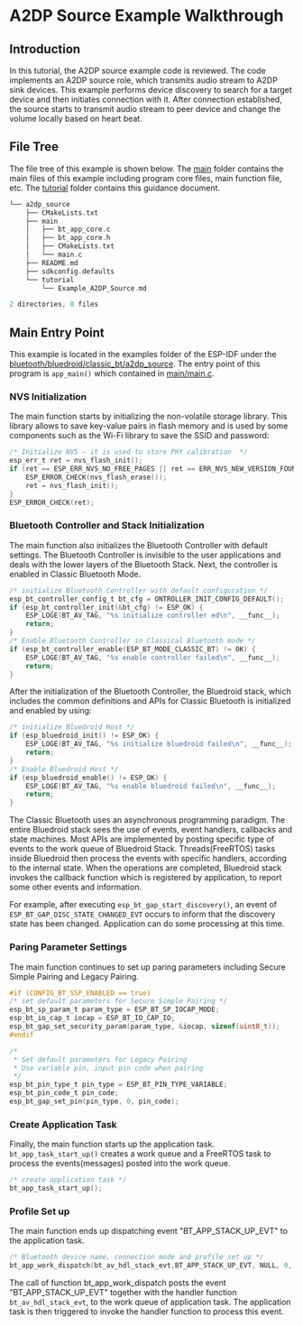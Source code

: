 # A2DP Source Example Walkthrough

## Introduction

In this tutorial, the A2DP source example code is reviewed. The code implements an A2DP source role, which transmits audio stream to A2DP sink devices. This example performs device discovery to search for a target device and then initiates connection with it. After connection established, the source starts to transmit audio stream to peer device and change the volume locally based on heart beat.

## File Tree

The file tree of this example is shown below. The [main](../main) folder contains the main files of this example including program core files, main function file, etc. The [tutorial](../tutorial) folder contains this guidance document.

```c
└── a2dp_source
    ├── CMakeLists.txt
    ├── main
    │   ├── bt_app_core.c
    │   ├── bt_app_core.h
    │   ├── CMakeLists.txt
    │   └── main.c
    ├── README.md
    ├── sdkconfig.defaults
    └── tutorial
        └── Example_A2DP_Source.md

2 directories, 8 files
```

## Main Entry Point

This example is located in the examples folder of the ESP-IDF under the [bluetooth/bluedroid/classic_bt/a2dp_source](../). The entry point of this program is `app_main()` which contained in [main/main.c](../main/main.c).

### NVS Initialization

The main function starts by initializing the non-volatile storage library. This library allows to save key-value pairs in flash memory and is used by some components such as the Wi-Fi library to save the SSID and password:

```c
/* Initialize NVS — it is used to store PHY calibration  */
esp_err_t ret = nvs_flash_init();
if (ret == ESP_ERR_NVS_NO_FREE_PAGES || ret == ERR_NVS_NEW_VERSION_FOUND) {
    ESP_ERROR_CHECK(nvs_flash_erase());
    ret = nvs_flash_init();
}
ESP_ERROR_CHECK(ret);
```

### Bluetooth Controller and Stack Initialization

The main function also initializes the Bluetooth Controller with default settings. The Bluetooth Controller is invisible to the user applications and deals with the lower layers of the Bluetooth Stack. Next, the controller is enabled in Classic Bluetooth Mode.

```c
/* initialize Bluetooth Controller with default configuration */
esp_bt_controller_config_t bt_cfg = ONTROLLER_INIT_CONFIG_DEFAULT();
if (esp_bt_controller_init(&bt_cfg) != ESP_OK) {
    ESP_LOGE(BT_AV_TAG, "%s initialize controller ed\n", __func__);
    return;
}
/* Enable Bluetooth Controller in Classical Bluetooth mode */
if (esp_bt_controller_enable(ESP_BT_MODE_CLASSIC_BT) != OK) {
    ESP_LOGE(BT_AV_TAG, "%s enable controller failed\n", __func__);
    return;
}
```

After the initialization of the Bluetooth Controller, the Bluedroid stack, which includes the common definitions and APIs for Classic Bluetooth is initialized and enabled by using:

```c
/* initialize Bluedroid Host */
if (esp_bluedroid_init() != ESP_OK) {
    ESP_LOGE(BT_AV_TAG, "%s initialize bluedroid failed\n", __func__);
    return;
}
/* Enable Bluedroid Host */
if (esp_bluedroid_enable() != ESP_OK) {
    ESP_LOGE(BT_AV_TAG, "%s enable bluedroid failed\n", __func__);
    return;
}
```

The Classic Bluetooth uses an asynchronous programming paradigm. The entire Bluedroid stack sees the use of events, event handlers, callbacks and state machines. Most APIs are implemented by posting specific type of events to the work queue of Bluedroid Stack. Threads(FreeRTOS) tasks inside Bluedroid then process the events with specific handlers, according to the internal state. When the operations are completed, Bluedroid stack invokes the callback function which is registered by application, to report some other events and information.

For example, after executing `esp_bt_gap_start_discovery()`, an event of `ESP_BT_GAP_DISC_STATE_CHANGED_EVT` occurs to inform that the discovery state has been changed. Application can do some processing at this time.

### Paring Parameter Settings

The main function continues to set up paring parameters including Secure Simple Pairing and Legacy Pairing.

```c
#if (CONFIG_BT_SSP_ENABLED == true)
/* set default parameters for Secure Simple Pairing */
esp_bt_sp_param_t param_type = ESP_BT_SP_IOCAP_MODE;
esp_bt_io_cap_t iocap = ESP_BT_IO_CAP_IO;
esp_bt_gap_set_security_param(param_type, &iocap, sizeof(uint8_t));
#endif

/*
 * Set default parameters for Legacy Pairing
 * Use variable pin, input pin code when pairing
 */
esp_bt_pin_type_t pin_type = ESP_BT_PIN_TYPE_VARIABLE;
esp_bt_pin_code_t pin_code;
esp_bt_gap_set_pin(pin_type, 0, pin_code);
```

### Create Application Task

Finally, the main function starts up the application task. `bt_app_task_start_up()` creates a work queue and a FreeRTOS task to process the events(messages) posted into the work queue.

```c
/* create application task */
bt_app_task_start_up();
```

### Profile Set up

The main function ends up dispatching event "BT_APP_STACK_UP_EVT" to the application task.

```c
/* Bluetooth device name, connection mode and profile set up */
bt_app_work_dispatch(bt_av_hdl_stack_evt,BT_APP_STACK_UP_EVT, NULL, 0, NULL);
```

The call of function bt_app_work_dispatch posts the event "BT_APP_STACK_UP_EVT" together with the handler function `bt_av_hdl_stack_evt`, to the work queue of application task. The application task is then triggered to invoke the handler function to process this event.

